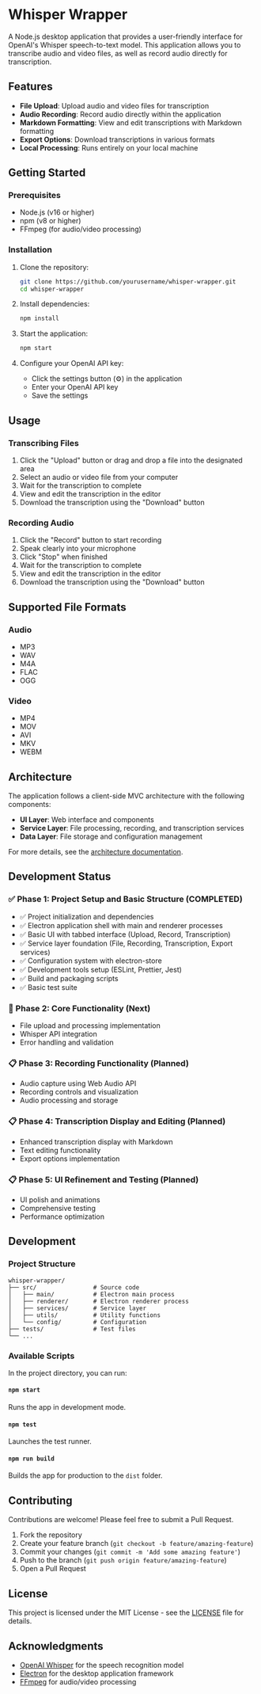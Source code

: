 # Whisper Wrapper

A Node.js desktop application that provides a user-friendly interface for OpenAI's Whisper speech-to-text model. This application allows you to transcribe audio and video files, as well as record audio directly for transcription.

## Features

- **File Upload**: Upload audio and video files for transcription
- **Audio Recording**: Record audio directly within the application
- **Markdown Formatting**: View and edit transcriptions with Markdown formatting
- **Export Options**: Download transcriptions in various formats
- **Local Processing**: Runs entirely on your local machine

## Getting Started

### Prerequisites

- Node.js (v16 or higher)
- npm (v8 or higher)
- FFmpeg (for audio/video processing)

### Installation

1. Clone the repository:
   ```bash
   git clone https://github.com/yourusername/whisper-wrapper.git
   cd whisper-wrapper
   ```

2. Install dependencies:
   ```bash
   npm install
   ```

3. Start the application:
   ```bash
   npm start
   ```

4. Configure your OpenAI API key:
   - Click the settings button (⚙️) in the application
   - Enter your OpenAI API key
   - Save the settings

## Usage

### Transcribing Files

1. Click the "Upload" button or drag and drop a file into the designated area
2. Select an audio or video file from your computer
3. Wait for the transcription to complete
4. View and edit the transcription in the editor
5. Download the transcription using the "Download" button

### Recording Audio

1. Click the "Record" button to start recording
2. Speak clearly into your microphone
3. Click "Stop" when finished
4. Wait for the transcription to complete
5. View and edit the transcription in the editor
6. Download the transcription using the "Download" button

## Supported File Formats

### Audio
- MP3
- WAV
- M4A
- FLAC
- OGG

### Video
- MP4
- MOV
- AVI
- MKV
- WEBM

## Architecture

The application follows a client-side MVC architecture with the following components:

- **UI Layer**: Web interface and components
- **Service Layer**: File processing, recording, and transcription services
- **Data Layer**: File storage and configuration management

For more details, see the [architecture documentation](./.architecture/whisper-wrapper/).

## Development Status

### ✅ Phase 1: Project Setup and Basic Structure (COMPLETED)
- ✅ Project initialization and dependencies
- ✅ Electron application shell with main and renderer processes
- ✅ Basic UI with tabbed interface (Upload, Record, Transcription)
- ✅ Service layer foundation (File, Recording, Transcription, Export services)
- ✅ Configuration system with electron-store
- ✅ Development tools setup (ESLint, Prettier, Jest)
- ✅ Build and packaging scripts
- ✅ Basic test suite

### 🚧 Phase 2: Core Functionality (Next)
- File upload and processing implementation
- Whisper API integration
- Error handling and validation

### 📋 Phase 3: Recording Functionality (Planned)
- Audio capture using Web Audio API
- Recording controls and visualization
- Audio processing and storage

### 📋 Phase 4: Transcription Display and Editing (Planned)
- Enhanced transcription display with Markdown
- Text editing functionality
- Export options implementation

### 📋 Phase 5: UI Refinement and Testing (Planned)
- UI polish and animations
- Comprehensive testing
- Performance optimization

## Development

### Project Structure

```
whisper-wrapper/
├── src/                # Source code
│   ├── main/           # Electron main process
│   ├── renderer/       # Electron renderer process
│   ├── services/       # Service layer
│   ├── utils/          # Utility functions
│   └── config/         # Configuration
├── tests/              # Test files
└── ...
```

### Available Scripts

In the project directory, you can run:

#### `npm start`

Runs the app in development mode.

#### `npm test`

Launches the test runner.

#### `npm run build`

Builds the app for production to the `dist` folder.

## Contributing

Contributions are welcome! Please feel free to submit a Pull Request.

1. Fork the repository
2. Create your feature branch (`git checkout -b feature/amazing-feature`)
3. Commit your changes (`git commit -m 'Add some amazing feature'`)
4. Push to the branch (`git push origin feature/amazing-feature`)
5. Open a Pull Request

## License

This project is licensed under the MIT License - see the [LICENSE](LICENSE) file for details.

## Acknowledgments

- [OpenAI Whisper](https://openai.com/research/whisper) for the speech recognition model
- [Electron](https://www.electronjs.org/) for the desktop application framework
- [FFmpeg](https://ffmpeg.org/) for audio/video processing